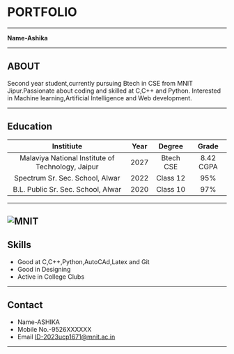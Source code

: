 # PORTFOLIO
---
**Name-Ashika**

---
## ABOUT
Second year student,currently pursuing Btech in CSE from MNIT Jipur.Passionate about coding and skilled at C,C++ and Python. Interested in Machine learning,Artificial Intelligence and Web development.

---
## Education
|Institiute|Year|Degree|Grade|
| :----: | :----: | :----: | :----: |
|Malaviya National Institute of Technology, Jaipur|2027|Btech CSE|8.42 CGPA|
|Spectrum Sr. Sec. School, Alwar|2022|Class 12|95%|
|B.L. Public Sr. Sec. School, Alwar|2020|Class 10|97%|
---
![MNIT](https://cdec.mnit.ac.in/images/slider-images/slider1.jpg)
---

## Skills
- Good at C,C++,Python,AutoCAd,Latex and Git
- Good in Designing
- Active in College Clubs
---
## Contact
- Name-ASHIKA
- Mobile No.-9526XXXXXX
- Email ID-2023ucp1671@mnit.ac.in
---


